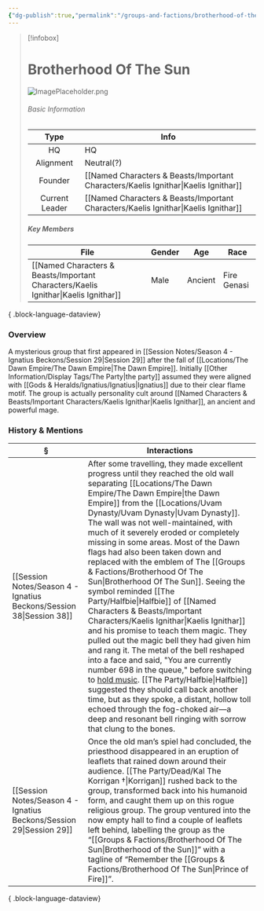 ```yaml
---
{"dg-publish":true,"permalink":"/groups-and-factions/brotherhood-of-the-sun/","updated":"2025-08-11T11:53:31.519+01:00"}
---
```


> [!infobox]
> 
>  # Brotherhood Of The Sun
> ![ImagePlaceholder.png](/img/user/Admin/Attachments/ImagePlaceholder.png)
> ###### Basic Information
> 
>  Type | Info |
> :----: | --- |
>  HQ | HQ |
>  Alignment | Neutral(?) |
>  Founder | [[Named Characters & Beasts/Important Characters/Kaelis Ignithar\|Kaelis Ignithar]] |
>  Current Leader | [[Named Characters & Beasts/Important Characters/Kaelis Ignithar\|Kaelis Ignithar]] |
>  ##### Key Members
>   | File                                                                                   | Gender | Age     | Race        |
> | -------------------------------------------------------------------------------------- | ------ | ------- | ----------- |
> | [[Named Characters & Beasts/Important Characters/Kaelis Ignithar\|Kaelis Ignithar]] | Male   | Ancient | Fire Genasi |
> 
{ .block-language-dataview}
### Overview
A mysterious group that first appeared in [[Session Notes/Season 4 - Ignatius Beckons/Session 29\|Session 29]] after the fall of [[Locations/The Dawn Empire/The Dawn Empire\|The Dawn Empire]]. Initially [[Other Information/Display Tags/The Party\|the party]] assumed they were aligned with [[Gods & Heralds/Ignatius/Ignatius\|Ignatius]] due to their clear flame motif. The group is actually personality cult around [[Named Characters & Beasts/Important Characters/Kaelis Ignithar\|Kaelis Ignithar]], an ancient and powerful mage. 

### History & Mentions
| §                                                                       | Interactions                                                                                                                                                                                                                                                                                                                                                                                                                                                                                                                                                                                                                                                                                                                                                                                                                                                                                                                                                      |
| ----------------------------------------------------------------------- | ----------------------------------------------------------------------------------------------------------------------------------------------------------------------------------------------------------------------------------------------------------------------------------------------------------------------------------------------------------------------------------------------------------------------------------------------------------------------------------------------------------------------------------------------------------------------------------------------------------------------------------------------------------------------------------------------------------------------------------------------------------------------------------------------------------------------------------------------------------------------------------------------------------------------------------------------------------------- |
| [[Session Notes/Season 4 - Ignatius Beckons/Session 38\|Session 38]] | After some travelling, they made excellent progress until they reached the old wall separating [[Locations/The Dawn Empire/The Dawn Empire\|the Dawn Empire]] from the [[Locations/Uvam Dynasty/Uvam Dynasty\|Uvam Dynasty]]. The wall was not well-maintained, with much of it severely eroded or completely missing in some areas. Most of the Dawn flags had also been taken down and replaced with the emblem of The [[Groups & Factions/Brotherhood Of The Sun\|Brotherhood Of The Sun]]. Seeing the symbol reminded [[The Party/Halfbie\|Halfbie]] of [[Named Characters & Beasts/Important Characters/Kaelis Ignithar\|Kaelis Ignithar]] and his promise to teach them magic. They pulled out the magic bell they had given him and rang it. The metal of the bell reshaped into a face and said, "You are currently number 698 in the queue," before switching to [hold music](https://open.spotify.com/track/35oiHtaPcjzqwx2gu9dx6a?si=0bb51f545de94ab3). [[The Party/Halfbie\|Halfbie]] suggested they should call back another time, but as they spoke, a distant, hollow toll echoed through the fog-choked air—a deep and resonant bell ringing with sorrow that clung to the bones. |
| [[Session Notes/Season 4 - Ignatius Beckons/Session 29\|Session 29]] | Once the old man’s spiel had concluded, the priesthood disappeared in an eruption of leaflets that rained down around their audience. [[The Party/Dead/Kal The Korrigan †\|Korrigan]] rushed back to the group, transformed back into his humanoid form, and caught them up on this rogue religious group. The group ventured into the now empty hall to find a couple of leaflets left behind, labelling the group as the “[[Groups & Factions/Brotherhood Of The Sun\|Brotherhood of the Sun]]” with a tagline of “Remember the [[Groups & Factions/Brotherhood Of The Sun\|Prince of Fire]]”.                                                                                                                                                                                                                                                                                                                                                                                                                                             |

{ .block-language-dataview}


